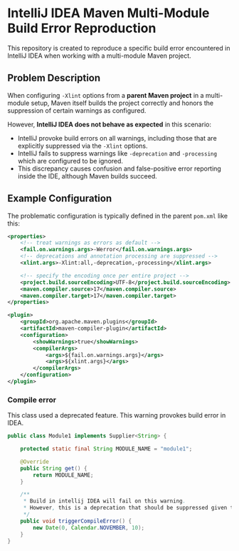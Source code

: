 # IntelliJ IDEA Maven Multi-Module Build Error Reproduction

This repository is created to reproduce a specific build error encountered in IntelliJ IDEA when working with a multi-module Maven project.

## Problem Description

When configuring `-Xlint` options from a **parent Maven project** in a multi-module setup, Maven itself builds the project correctly and honors the suppression of certain warnings as configured.

However, **IntelliJ IDEA does not behave as expected** in this scenario:

- IntelliJ provoke build errors on all warnings, including those that are explicitly suppressed via the `-Xlint` options.
- IntelliJ fails to suppress warnings like `-deprecation` and `-processing` which are configured to be ignored.
- This discrepancy causes confusion and false-positive error reporting inside the IDE, although Maven builds succeed.

## Example Configuration

The problematic configuration is typically defined in the parent `pom.xml` like this:

```xml
<properties>
    <!-- treat warnings as errors as default -->
    <fail.on.warnings.args>-Werror</fail.on.warnings.args>
    <!-- deprecations and annotation processing are suppressed -->
    <xlint.args>-Xlint:all,-deprecation,-processing</xlint.args>

    <!-- specify the encoding once per entire project -->
    <project.build.sourceEncoding>UTF-8</project.build.sourceEncoding>
    <maven.compiler.source>17</maven.compiler.source>
    <maven.compiler.target>17</maven.compiler.target>
</properties>

<plugin>
    <groupId>org.apache.maven.plugins</groupId>
    <artifactId>maven-compiler-plugin</artifactId>
    <configuration>
        <showWarnings>true</showWarnings>
        <compilerArgs>
            <args>${fail.on.warnings.args}</args>
            <args>${xlint.args}</args>
        </compilerArgs>
    </configuration>
</plugin>
```

### Compile error
This class used a deprecated feature. This warning provokes build error in IDEA.
```java
public class Module1 implements Supplier<String> {

	protected static final String MODULE_NAME = "module1";

	@Override
	public String get() {
		return MODULE_NAME;
	}

	/**
	 * Build in intellij IDEA will fail on this warning.
	 * However, this is a deprecation that should be suppressed given the options set in the ReactorCore module.
	 */
	public void triggerCompileError() {
		new Date(0, Calendar.NOVEMBER, 10);
	}
}
```
